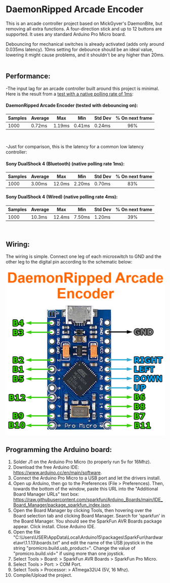 # DaemonRipped Arcade Encoder
This is an arcade controller project based on MickGyver's DaemonBite, but removing all extra functions. A four-direction stick and up to 12 buttons are supported. It uses any standard Arduino Pro Micro board.  

Debouncing for mechanical switches is already activated (adds only around 0.035ms latency). 10ms setting for debounce should be an ideal value, lowering it might cause problems, and it shouldn't be any higher than 20ms.  
<br />
## Performance:
-The input lag for an arcade controller built around this project is minimal. Here is the result from a [test with a native polling rate of 1ms](https://inputlag.science/controller/methodology):  

#### DaemonRipped Arcade Encoder (tested with debouncing on):
| Samples | Average | Max | Min | Std Dev | % On next frame |
| ------ | ------ | ------ | ------ | ------ | ------ | 
| 1000 | 0.72ms | 1.19ms | 0.41ms | 0.24ms | &nbsp; &nbsp; &nbsp; &nbsp; &nbsp; 96% |  

<br />  

-Just for comparison, this is the latency for a common low latency controller:
#### Sony DualShock 4 (Bluetooth) (native polling rate 1ms):
| Samples | Average | Max | Min | Std Dev | % On next frame |
| ------ | ------ | ------ | ------ | ------ | ------ |
| 1000 | 3.00ms | 12.0ms | 2.20ms | 0.70ms | &nbsp; &nbsp; &nbsp; &nbsp; &nbsp; 83% |  


#### Sony DualShock 4 (Wired) (native polling rate 4ms):
| Samples | Average | Max | Min | Std Dev | % On next frame | 
| ------ | ------ | ------ | ------ | ------ | ------ |
| 1000 | 10.3ms | 12.4ms | 7.50ms | 1.20ms | &nbsp; &nbsp; &nbsp; &nbsp; &nbsp; 39% |  

<br />  

## Wiring:  
The wiring is simple. Connect one leg of each microswitch to GND and the other leg to the digital pin according to the schematic below:  

![Assemble1](images/daemonbite-arcade-encoder-wiring.png)
<br />
## Programming the Arduino board:  
1. Solder J1 on the Arduino Pro Micro (to properly run 5v for 16Mhz).
2. Download the free Arduino IDE: https://www.arduino.cc/en/main/software.
3. Connect the Arduino Pro Micro to a USB port and let the drivers install.
4. Open up Arduino, then go to the Preferences (File > Preferences). Then, towards the bottom of the window, paste this URL into the "Additional Board Manager URLs" text box: https://raw.githubusercontent.com/sparkfun/Arduino_Boards/main/IDE_Board_Manager/package_sparkfun_index.json.
5. Open the Board Manager by clicking Tools, then hovering over the Board selection tab and clicking Board Manager. Search for 'sparkfun' in the Board Manager. You should see the SparkFun AVR Boards package appear. Click install. Close Arduino IDE.
6. Open the file "C:\Users\USER\AppData\Local\Arduino15\packages\SparkFun\hardware\avr\1.1.13\boards.txt" and edit the name of the USB joystick in the string "promicro.build.usb_product=". Change the value of "promicro.build.vid=" if using more than one joystick.
7. Select Tools > Board: > SparkFun AVR Boards > SparkFun Pro Micro.
8. Select Tools > Port: > COM Port.
9. Select Tools > Processor: > ATmega32U4 (5V, 16 Mhz).
10. Compile/Upload the project.
